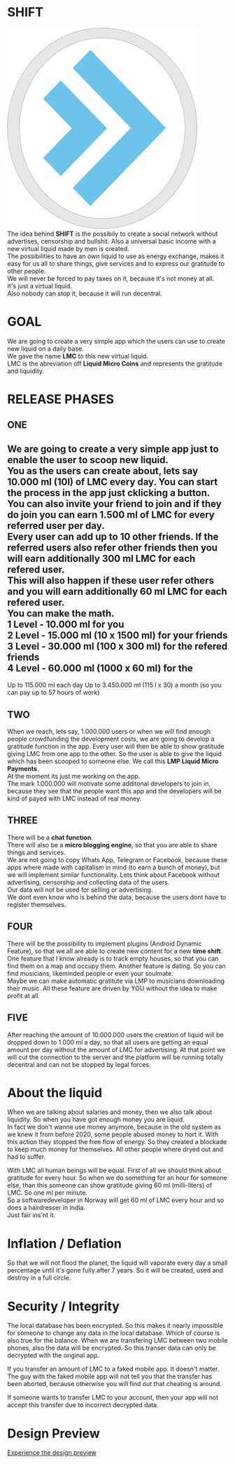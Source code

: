 # SHIFT  
![logo](./images/logo.png "logo")  
The idea behind **SHIFT** is the possibily to create a social network without advertises, censorship and bullshit.
Also a universal basic income with a new virtual liquid made by men is created.  
The possibilities to have an own liquid to use as energy exchange, makes it easy for us all to share things, give services and to express our gratitude to other people.  
We will never be forced to pay taxes on it, because it's not money at all.  
It's just a virtual liquid.  
Also nobody can stop it, because it will run decentral.  

# GOAL
We are going to create a very simple app which the users can use to create new liquid on a daily base.   
We gave the name **LMC** to this new virtual liquid.  
LMC is the abreviation off **Liquid Micro Coins** and represents the gratitude and liquidity.  

# RELEASE PHASES
## ONE
We are going to create a very simple app just to enable the user to scoop new liquid.  
You as the users can create about, lets say 10.000 ml (10l) of LMC every day. You can start the process in the app just cklicking a button.  
You can also invite your friend to join and if they do join you can earn 1.500 ml of LMC for every referred user per day.   
Every user can add up to 10 other friends.
If the referred users also refer other friends then you will earn additionally 300 ml LMC for each refered user.  
This will also happen if these user refer others and you will earn additionally 60 ml LMC for each refered user.  
You can make the math.  
1 Level - 10.000 ml for you  
2 Level - 15.000 ml (10 x 1500 ml) for your friends  
3 Level - 30.000 ml (100 x 300 ml) for the refered friends  
4 Level - 60.000 ml (1000 x 60 ml) for the  
------------------------
Up to    115.000 ml each day
Up to  3.450.000 ml (115 l x 30) a month (so you can pay up to 57 hours of work)

## TWO
When we reach, lets say, 1.000.000 users or when we will find enough people crowdfunding the development costs, we are going to develop a gratitude function in the app. Every user will then be able to show gratitude giving LMC from one app to the other. So the user is able to give the liquid which has been scooped to someone else. We call this **LMP Liquid Micro Payments**.  
At the moment its just me working on the app.  
The mark 1.000.000 will motivate some additonal developers to join in, because they see that the people want this app and the developers will be kind of payed with LMC instead of real money.

## THREE
There will be a **chat function**.  
There will also be a **micro blogging engine**, so that you are able to share things and services.    
We are not going to copy Whats App, Telegram or Facebook, because these apps where made with capitalism in mind (to earn a bunch of money), but we will implement similar functionality. Lets think about Facebook without advertising, censorship and collecting data of the users.  
Our data will not be used for selling or advertising.  
We dont even know who is behind the data, because the users dont have to register themselves.

## FOUR
There will be the possibility to implement plugins (Android Dynamic Feature), so that we all are able to create new content for a new **time shift**.  
One feature that I know already is to track empty houses, so that you can find them on a map and occupy them. 
Another feature is dating. So you can find musicians, likeminded people or even your soulmate.  
Maybe we can make automatic gratitute via LMP to musicians downloading their music.
All these feature are driven by YOU without the idea to make profit at all.

## FIVE 
After reaching the amount of 10.000.000 users the creation of liquid will be dropped down to 1.000 ml a day, so that all users are getting an equal amount per day without the amount of LMC for advertising. 
At that point we will cut the connection to the server and the platform will be running totally decentral and can not be stopped by legal forces.


# About the liquid
When we are talking about salaries and money, then we also talk about liquidity. So when you have got enough money you are liquid.  
In fact we don't wanne use money anymore, because in the old system as we knew it from before 2020, some people abused money to hort it. With this action they stopped the free flow of energy. So they created a blockade to keep much money for themselves. All other people where dryed out and had to suffer.  

With LMC all human beings will be equal. First of all we should think about gratitude for every hour. So when we do something for an hour for someone else, than this someone can show gratitude giving 60 ml (milli-liters) of LMC. So one ml per minute.  
So a softwaredeveloper in Norway will get 60 ml of LMC every hour and so does a hairdresser in India.  
Just fair ins'nt it.  

# Inflation / Deflation
So that we will not flood the planet, the liquid will vaporate every day a small percentage until it's gone fully after 7 years. So it will be created, used and destroy in a full circle.

# Security / Integrity
The local database has been encrypted. So this makes it nearly impossible for someone to change any data in the local database. Which of course is also true for the balance.
When we are transfering LMC between two mobile phones, also the data will be encrypted. So this transer data can only be decrypted with the original app.

If you transfer an amount of LMC to a faked mobile app. It doesn't matter. The guy with the faked mobile app will not tell you that the transfer has been aborted, because otherwise you will find out that cheating is around.

If someone wants to transfer LMC to your account, then your app will not accept this transfer due to incorrect decrypted data.


# Design Preview

[Experience the design preview](https://xd.adobe.com/view/108626b6-ec96-459f-8325-dcf45ba4bfa4-45d5/)
